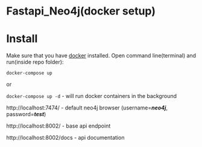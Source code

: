 # Fastapi_Neo4j(docker setup)

# Install
Make sure that you have [docker](https://www.docker.com/) installed. Open command line(terminal) and run(inside repo folder):

`docker-compose up`

or

`docker-compose up -d` - will run docker containers in the background

http://localhost:7474/ - default neo4j browser (username=***neo4j***, password=***test***)

http://localhost:8002/ - base api endpoint

http://localhost:8002/docs - api documentation
